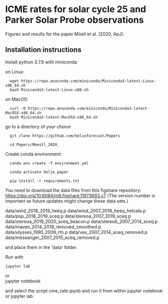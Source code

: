 # ICME rates for solar cycle 25 and Parker Solar Probe observations

Figures and results for the paper Möstl et al. (2020, ApJ).

## Installation instructions

Install python 3.7.6 with miniconda:

on Linux:

	  wget https://repo.anaconda.com/miniconda/Miniconda3-latest-Linux-x86_64.sh
	  bash Miniconda3-latest-Linux-x86.sh

on MacOS:

	  curl -O https://repo.anaconda.com/miniconda/Miniconda3-latest-MacOSX-x86_64.sh
	  bash Miniconda3-latest-MacOSX-x86_64.sh

go to a directory of your choice

      git clone https://github.com/helioforecast/Papers
      
      cd Papers/Moestl_2020_

Create conda environment:

	  conda env create -f environment.yml
	  
	  conda activate helio_paper
	  
	  pip install -r requirements.txt
	  
	  

You need to download the data files from this figshare repository: https://doi.org/10.6084/m9.figshare.11973693.v7
(The version number is important as future updates might change these data sets.)

data/wind_2018_2019_heeq.p
data/wind_2007_2018_heeq_helcats.p
data/psp_2018_2019_sceq.p
data/stereoa_2007_2019_sceq.p
data/stereoa_2019_2020_sceq_beacon.p
data/stereob_2007_2014_sceq.p
data/maven_2014_2018_removed_smoothed.p
data/ulysses_1990_2009_rtn.p
data/vex_2007_2014_sceq_removed.p
data/messenger_2007_2015_sceq_removed.p
  
and place them in the 'data' folder.

  
Run with

    jupyter lab
or	  
	jupyter notebook  
	
and select the script cme_rate.ipynb and run it from within jupyter notebook or jupyter lab. 
	  
